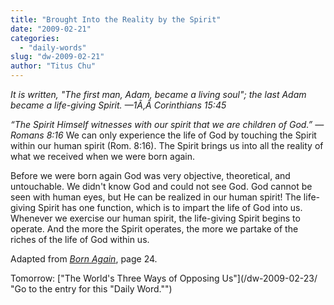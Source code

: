 ```yaml
---
title: "Brought Into the Reality by the Spirit"
date: "2009-02-21"
categories: 
  - "daily-words"
slug: "dw-2009-02-21"
author: "Titus Chu"
---
```


_It is written, "The first man, Adam, became a living soul"; the last Adam became a life-giving Spirit. —1Ã‚Â Corinthians 15:45_

_“The Spirit Himself witnesses with our spirit that we are children of God.” — Romans 8:16_ We can only experience the life of God by touching the Spirit within our human spirit (Rom. 8:16). The Spirit brings us into all the reality of what we received when we were born again.

Before we were born again God was very objective, theoretical, and untouchable. We didn't know God and could not see God. God cannot be seen with human eyes, but He can be realized in our human spirit! The life-giving Spirit has one function, which is to impart the life of God into us. Whenever we exercise our human spirit, the life-giving Spirit begins to operate. And the more the Spirit operates, the more we partake of the riches of the life of God within us.

Adapted from _[Born Again](/book-born-again/ "Go to the entry for this book")_, page 24.

[](/book-journey-of-life/ "Go to this book")

Tomorrow: ["The World's Three Ways of Opposing Us"](/dw-2009-02-23/ "Go to the entry for this "Daily Word."")
